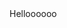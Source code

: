<html>
    Helloooooo
    <head>
        <title>Test</title>
        <meta http-equiv="Content-Type" content="text/html; charset=utf-8" />
        <script type="text/javascript">
        console.error("-----------------------Hello world! from TEL !!!!!!!!!!! ******");
        
        
        try {
            navigatorObject = window.navigator
            var appName = navigatorObject.appName;
            console.error("******************* Application name : ",appName);
            //console.error("******************* Application name : ",navigator.appName);
            //console.error("******************* appCodeName : ",navigator.appCodeName); 
            //console.error("*******************appVersion : ",navigator.appVersion);
            //console.error("*******************cookieEnabled : ",navigator.cookieEnabled);
            //console.error("******************* geolocation : ",navigator.geolocation);
            //console.error("*******************language : ",navigator.language);
            //console.error("*******************onLine : ",navigator.onLine);
            //console.error("*******************platform : ",navigator.platform);
            //console.error("*******************product : ",navigator.product);
            //console.error("*******************userAgent : ",navigator.userAgent);
            //console.error("*******************javaEnabled() : ",navigator.javaEnabled());
            //console.error("*******************taintEnabled() : ",navigator.taintEnabled());
            
        }
        catch {
            console.error("++++++++++++++++++++++++ catch-0 navigator is not supported;");
        }
        
        try {
            if (navigator.mediaDevices === undefined) {
                 console.error("++++++++++++++++++++++++ catch-0 navigator.mediaDevices is undefined;");
            }
            else
               console.error("++++++++++++++++++++++++ catch-0 navigator.mediaDevices is defined;");   
        }
        catch {
            console.error("++++++++++++++++++++++++ catch-1 navigator.mediaDevices is not supported;");
        }
        
        try {
            const constraints = {
                audio: true,
                //video: true
            };
            navigator.mediaDevices.getUserMedia(constraints).then(handleSuccess).catch(handleError);
           
        }
        catch {
            console.error("++++++++++++++++++++++++ catch-2 navigator.mediaDevices.getUserMedia is not supported;");
        }
        
        function handleSuccess() {
            console.error('navigator.MediaDevices.getUserMedia success ');
        }
        
        function handleError(error) {
            console.error('navigator.MediaDevices.getUserMedia error: ', error.message, error.name);
        }
        
        try {
             const constraints = {
                audio: true,
                //video: true
             };
             navigator.getUserMedia(constraints).then(handleSuccess1).catch(handleError1);
        }
        
        catch {
            console.error("++++++++++++++++++++++++++++++++++ catch-3 navigator.getUserMedia is not supported;");
        }
                 
        function handleSuccess1() {
            console.error(' handleSuccess1 - navigator.MediaDevices.getUserMedia success ');
        }
        
        function handleError1(error) {
            console.error('handleError1 - navigator.MediaDevices.getUserMedia error: ', error.message, error.name);
        }
        </script>
    </head>
    <body>
    
    </body>
</html>
